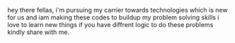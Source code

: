hey there fellas,
i'm pursuing my carrier towards technologies which is new for us 
and iam making these codes to buildup my problem solving skills 
i love to learn new things if you have diffrent logic to do these problems kindly share with me.
